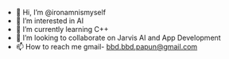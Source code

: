 - 👋 Hi, I’m @ironamnismyself
- 👀 I’m interested in AI
- 🌱 I’m currently learning C++
- 💞️ I’m looking to collaborate on Jarvis AI and App Development
- 📫 How to reach me gmail- bbd.bbd.papun@gmail.com

<!---
ironamnismyself/ironamnismyself is a ✨ special ✨ repository because its `README.md` (this file) appears on your GitHub profile.
You can click the Preview link to take a look at your changes.
--->
